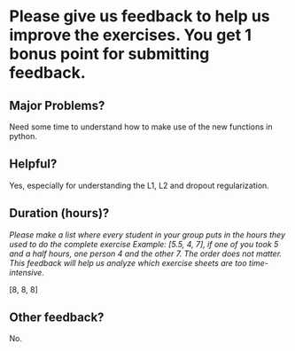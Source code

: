 # Please give us feedback to help us improve the exercises. You get 1 bonus point for submitting feedback.

## Major Problems?
Need some time to understand how to make use of the new functions in python.


## Helpful?
Yes, especially for understanding the L1, L2 and dropout regularization.


## Duration (hours)?

_Please make a list where every student in your group puts in the hours they used to do the complete exercise_
_Example: [5.5, 4, 7], if one of you took 5 and a half hours, one person 4 and the other 7. The order does not matter._
_This feedback will help us analyze which exercise sheets are too time-intensive._

[8, 8, 8]

## Other feedback?
No.


